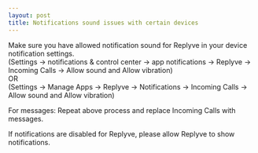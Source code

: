 ```yaml
---
layout: post
title: Notifications sound issues with certain devices
---
```

Make sure you have allowed notification sound for Replyve in your device notification settings.\
(Settings -> notifications & control center -> app notifications -> Replyve -> Incoming Calls -> Allow sound and Allow vibration)\
OR\
(Settings -> Manage Apps -> Replyve -> Notifications -> Incoming Calls -> Allow sound and Allow vibration)

For messages:
Repeat above process and replace Incoming Calls with messages.

If notifications are disabled for Replyve, please allow Replyve to show notifications.